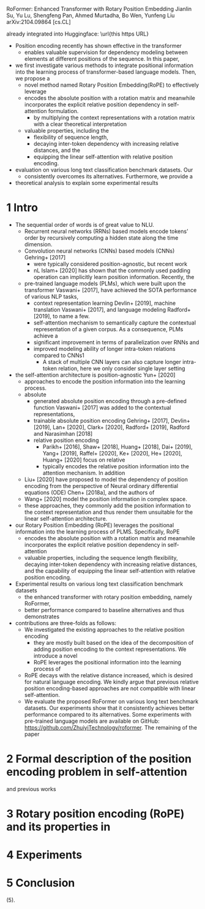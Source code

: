 RoFormer: Enhanced Transformer with Rotary Position Embedding
Jianlin Su, Yu Lu, Shengfeng Pan, Ahmed Murtadha, Bo Wen, Yunfeng Liu
arXiv:2104.09864 [cs.CL]

already integrated into Huggingface: \url{this https URL}

* Position encoding recently has shown effective in the transformer
  * enables valuable supervision for dependency modeling between elements at
    different positions of the sequence. In this paper,
* we first investigate various methods to integrate positional information into
  the learning process of transformer-based language models. Then, we propose a
  * novel method named Rotary Position Embedding(RoPE) to effectively leverage
  * encodes the absolute position with a rotation matrix and
    meanwhile incorporates the explicit relative position dependency in
    self-attention formulation.
    * by multiplying the context representations with a rotation matrix with a
      clear theoretical interpretation
  * valuable properties, including the
    * flexibility of sequence length,
    * decaying inter-token dependency with increasing relative distances, and the
    * equipping the linear self-attention with relative position encoding.
* evaluation on various long text classification benchmark datasets. Our
  * consistently overcomes its alternatives.  Furthermore, we provide a
* theoretical analysis to explain some experimental results

# 1 Intro

* The sequential order of words is of great value to NLU.
  * Recurrent neural networks (RRNs) based models encode tokens’ order by
    recursively computing a hidden state along the time dimension.
  * Convolution neural networks (CNNs) based models (CNNs) Gehring+ [2017]
    * were typically considered position-agnostic, but recent work
    * nL Islam+ [2020] has shown that the commonly used padding operation can
      implicitly learn position information. Recently, the
  * pre-trained language models (PLMs), which were built upon the transformer
    Vaswani+ [2017], have achieved the SOTA performance of various NLP tasks,
    * context representation learning Devlin+ [2019], machine translation
      Vaswani+ [2017], and language modeling Radford+ [2019], to name a few.
    * self-attention mechanism to semantically capture the contextual
      representation of a given corpus. As a consequence, PLMs achieve a
    * significant improvement in terms of parallelization over RNNs and
    * improved modeling ability of longer intra-token relations
      compared to CNNs1
      * A stack of multiple CNN layers can also capture longer intra-token
        relation, here we only consider single layer setting
* the self-attention architecture is position-agnostic Yun+ [2020]
  * approaches to encode the position information into the learning process.
  * absolute
    * generated absolute position encoding through a pre-defined function
      Vaswani+ [2017] was added to the contextual representations,
    * trainable absolute position encoding
      Gehring+ [2017], Devlin+ [2019], Lan+ [2020], Clark+ [2020],
      Radford+ [2019], Radford and Narasimhan [2018]
    * relative position encoding
      * Parikh+ [2016], Shaw+ [2018], Huang+ [2018], Dai+ [2019], Yang+ [2019],
        Raffel+ [2020], Ke+ [2020], He+ [2020], Huang+ [2020] focus on relative
      * typically encodes the relative position information into the attention
        mechanism. In addition
  * Liu+ [2020] have proposed to model the dependency of position encoding from
    the perspective of Neural ordinary differential equations (ODE) Chen+
    [2018a], and the authors of
  * Wang+ [2020] model the position information in complex space.
  * these approaches, they commonly add the position information to the context
    representation and thus render them unsuitable for the linear
    self-attention architecture.
* our Rotary Position Embedding (RoPE) leverages the positional information
  into the learning process of PLMS. Specifically, RoPE
  * encodes the absolute position with a rotation matrix and meanwhile
    incorporates the explicit relative position dependency in self-attention
  * valuable properties, including the sequence length flexibility, decaying
    inter-token dependency with increasing relative distances, and the
    capability of equipping the linear self-attention with relative position
    encoding.
* Experimental results on various long text classification benchmark datasets
  * the enhanced transformer with rotary position embedding, namely RoFormer,
  * better performance compared to baseline alternatives and thus demonstrates
* contributions are three-folds as follows:
  * We investigated the existing approaches to the relative position encoding
    * they are mostly built based on the idea of the decomposition of adding
      position encoding to the context representations. We introduce a novel
    * RoPE leverages the positional information into the learning process of
  * RoPE decays with the relative distance increased, which is desired for
    natural language encoding. We kindly argue that previous relative position
    encoding-based approaches are not compatible with linear self-attention.
  * We evaluate the proposed RoFormer on various long text benchmark datasets.
    Our experiments show that it consistently achieves better performance
    compared to its alternatives. Some experiments with pre-trained language
    models are available on GitHub:
    https://github.com/ZhuiyiTechnology/roformer.  The remaining of the paper

# 2 Formal description of the position encoding problem in self-attention
and previous works

# 3 Rotary position encoding (RoPE) and its properties in

# 4 Experiments

# 5 Conclusion
(5).
